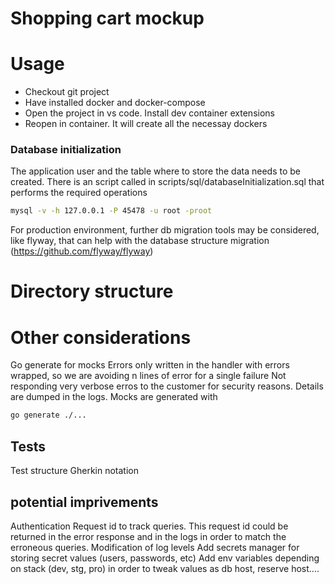 # Shopping cart mockup

# Usage
- Checkout git project
- Have installed docker and docker-compose
- Open the project in vs code. Install dev container extensions
- Reopen in container. It will create all the necessay dockers

### Database initialization

The application user and the table where to store the data needs to be created. There is an script called in scripts/sql/databaseInitialization.sql that performs the required operations

```bash
mysql -v -h 127.0.0.1 -P 45478 -u root -proot
```

For production environment, further db migration tools may be considered, like flyway, that can help with the database structure migration (https://github.com/flyway/flyway)

# Directory structure

# Other considerations
Go generate for mocks
Errors only written in the handler with errors wrapped, so we are avoiding n lines of error for a single failure
Not responding very verbose erros to the customer for security reasons. Details are dumped in the logs.
Mocks are generated with 
```bash
go generate ./...
```

## Tests
Test structure
Gherkin notation

## potential imprivements
Authentication
Request id to track queries. This request id could be returned in the error response and in the logs in order to match the erroneous queries.
Modification of log levels
Add secrets manager for storing secret values (users, passwords, etc)
Add env variables depending on stack (dev, stg, pro) in order to tweak values as db host, reserve host....

